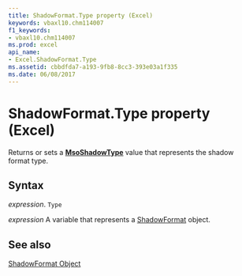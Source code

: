 ```yaml
---
title: ShadowFormat.Type property (Excel)
keywords: vbaxl10.chm114007
f1_keywords:
- vbaxl10.chm114007
ms.prod: excel
api_name:
- Excel.ShadowFormat.Type
ms.assetid: cbbdfda7-a193-9fb8-8cc3-393e03a1f335
ms.date: 06/08/2017
---
```



# ShadowFormat.Type property (Excel)

Returns or sets a  **[MsoShadowType](Office.MsoShadowType.md)** value that represents the shadow format type.


## Syntax

 _expression_. `Type`

 _expression_ A variable that represents a [ShadowFormat](./Excel.ShadowFormat.md) object.


## See also


[ShadowFormat Object](Excel.ShadowFormat.md)

